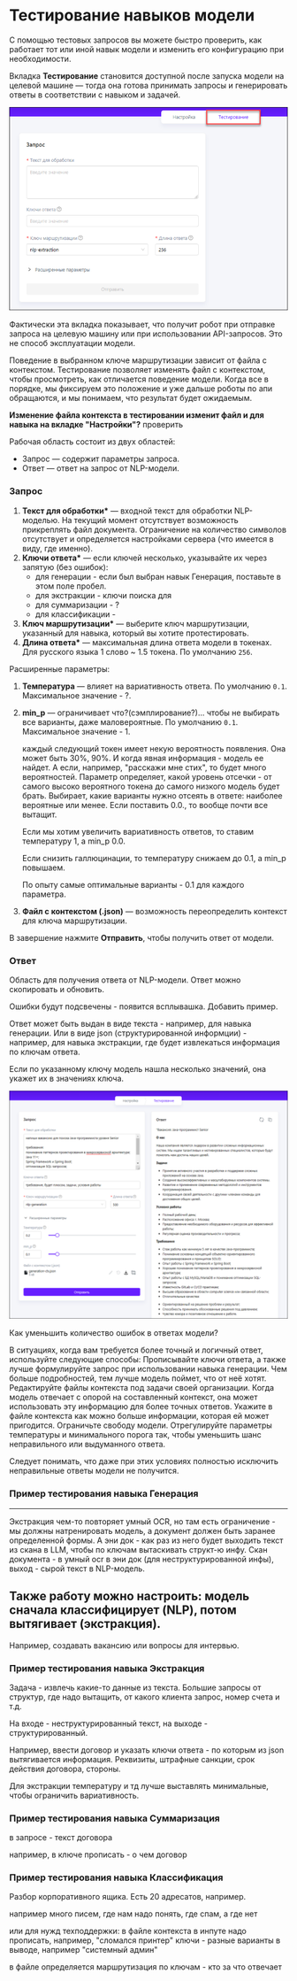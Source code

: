 # Тестирование навыков модели

С помощью тестовых запросов вы можете быстро проверить, как работает тот или иной навык модели и изменить его конфигурацию при необходимости. 

Вкладка **Тестирование** становится доступной после запуска модели на целевой машине — тогда она готова принимать запросы и генерировать ответы в соответствии с навыком и задачей.


![](</primo-ai/resources/user/nlpproject/testing-empty.png>) 




Фактически эта вкладка показывает, что получит робот при отправке запроса на целевую машину или при использовании API-запросов. Это не способ эксплуатации модели.

Поведение в выбранном ключе маршрутизации зависит от файла с контекстом. Тестирование позволяет изменять файл с контекстом, чтобы просмотреть, как отличается поведение модели. Когда все в порядке, мы фиксируем это положение и уже дальше роботы по апи обращаются, и мы понимаем, что результат будет ожидаемым.

**Изменение файла контекста в тестировании изменит файл и для навыка на вкладке "Настройки"?** проверить

Рабочая область состоит из двух областей:
* Запрос — содержит параметры запроса.
* Ответ — ответ на запрос от NLP-модели.

### Запрос

1. **Текст для обработки\*** — входной текст для обработки NLP-моделью. На текущий момент отсутствует возможность прикреплять файл документа. Ограничение на количество символов отсутствует и определяется настройками сервера (что имеется в виду, где именно).
1. **Ключи ответа\*** — если ключей несколько, указывайте их через запятую (без ошибок):
   * для генерации - если был выбран навык Генерация, поставьте в этом поле пробел.
   * для экстракции - ключи поиска для
   * для суммаризации - ?
   * для классификации - 
1. **Ключ маршрутизации\*** — выберите ключ маршрутизации, указанный для навыка, который вы хотите протестировать.
1. **Длина ответа\*** — максимальная длина ответа модели в токенах. Для русского языка 1 слово ~ 1.5 токена. По умолчанию `256`. 


Расширенные параметры:
1. **Температура** — влияет на вариативность ответа. По умолчанию `0.1`. Максимальное значение - ?.
1. **min_p** — ограничивает что?(сэмплирование?)... чтобы не выбирать все варианты, даже маловероятные. По умолчанию `0.1`. Максимальное значение - 1.

   каждый следующий токен имеет некую вероятность появления. Она может быть 30%, 90%. И когда явная информация - модель ее найдет. А если, например, "расскажи мне стих", то будет много вероятностей. Параметр определяет, какой уровень отсечки - от самого высоко вероятного токена до самого низкого модель будет брать. Выбирает, какие варианты нужно отсеять в ответе: наиболее вероятные или менее. Если поставить 0.0., то вообще почти все вытащит.

   Если мы хотим увеличить вариативность ответов, то ставим температуру 1, а min_p 0.0.

   Если снизить галлюцинации, то температуру снижаем до 0.1, а min_p повышаем.

   По опыту самые оптимальные варианты - 0.1 для каждого параметра.
    
1. **Файл с контекстом (.json)** — возможность переопределить контекст для ключа маршрутизации.

В завершение нажмите **Отправить**, чтобы получить ответ от модели.


### Ответ

Область для получения ответа от NLP-модели. Ответ можно скопировать и обновить. 

Ошибки будут подсвечены - появится всплывашка. Добавить пример.

Ответ может быть выдан в виде текста - например, для навыка генерации. Или в виде json (структурированной информции) - например, для навыка экстракции, где будет извлекаться информация по ключам ответа.

Если по указанному ключу модель нашла несколько значений, она укажет их в значениях ключа.




![](</primo-ai/resources/user/nlpproject/testing.png>) 


Как уменьшить количество ошибок в ответах модели?

В ситуациях, когда вам требуется более точный и логичный ответ, используйте следующие способы:
Прописывайте ключи ответа, а также лучше формулируйте запрос при использовании навыка генерации. Чем больше подробностей, тем лучше модель поймет, что от неё хотят. 
Редактируйте файлы контекста под задачи своей организации. Когда модель отвечает с опорой на составленный контекст, она может использовать эту информацию для более точных ответов. Укажите в файле контекста как можно больше информации, которая ей может пригодится.
Ограничьте свободу модели. Отрегулируйте параметры температуры и минимального порога так, чтобы уменьшить шанс неправильного или выдуманного ответа. 

Следует понимать, что даже при этих условиях полностью исключить неправильные ответы модели не получится. 










### Пример тестирования навыка Генерация

---
Экстракция чем-то повторяет умный OCR, но там есть ограничение - мы должны натренировать модель, а документ должен быть заранее определенной формы. А эни док - как раз из него будет выходить текст из скана в LLM, чтобы по ключам вытаскивать структ-ю инфу.
Скан документа - в умный осr в эни док (для неструктурированной инфы), выход - сырой текст в NLP-модель.

Также работу можно настроить: модель сначала классифицирует (NLP), потом вытягивает (экстракция).
---

Например, создавать вакансию или вопросы для интервью.

### Пример тестирования навыка Экстракция

Задача - извлечь какие-то данные из текста. Большие запросы от структур, где надо вытащить, от какого клиента запрос, номер счета и т.д.

На входе - неструктурированный текст, на выходе - структурированный.

Например, ввести договор и указать ключи ответа - по которым из json вытягивается информация. Реквизиты, штрафные санкции, срок действия договора, стороны.

Для экстракции температуру и тд лучше выставлять минимальные, чтобы ограничить вариативность. 

### Пример тестирования навыка Суммаризация

в запросе - текст договора

например, в ключе прописать - о чем договор





### Пример тестирования навыка Классификация

Разбор корпоративного ящика. Есть 20 адресатов, например. 

например много писем, где нам надо понять, где спам, а где нет

или для нужд техподдержки: 
в файле контекста в инпуте надо прописать, например, "сломался принтер"
ключи - разные варианты
в выводе, например "системный админ"

в файле определяется маршрутизация по ключам - кто за что отвечает


